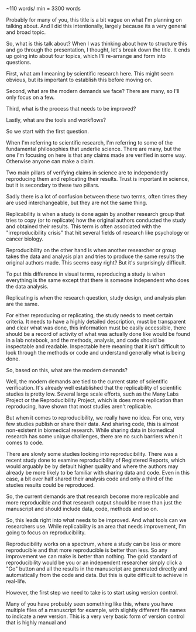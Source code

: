 ~110 words/ min = 3300 words

Probably for many of you, this title is a bit vague on what I'm planning
on talking about. And I did this intentionally, largely because its a
very general and broad topic.

So, what is this talk about? When I was thinking about how to structure this
and go through the presentation, I thought, let's break down the title.
It ends up going into about four topics, which I'll re-arrange and form into
questions.

First, what am I meaning by scientific research here. This might seem obvious,
but its important to establish this before moving on.

Second, what are the modern demands we face? There are many, so I'll only
focus on a few.

Third, what is the process that needs to be improved?

Lastly, what are the tools and workflows?

So we start with the first question.

When I'm referring to scientific research, I'm referring to some of the
fundamental philosophies that underlie science. There are many, but the one
I'm focusing on here is that any claims made are verified in some way. Otherwise
anyone can make a claim.

Two main pillars of verifying claims in science are to independently reproducing
them and replicating their results. Trust is important in science, but it is
secondary to these two pillars.

Sadly there is a lot of confusion between these two terms, often times they are
used interchangeable, but they are not the same thing.

Replicability is when a study is done again by another research group that tries
to copy (or to replicate) how the original authors conducted the study and
obtained their results. This term is often associated with the
"irreproducibility crisis" that hit several fields of research like psychology or
cancer biology.

Reproducibility on the other hand is when another researcher or group takes
the data and analysis plan and tries to produce the same results the original
authors made. This seems easy right? But it's surprisingly difficult.

To put this difference in visual terms, reproducing a study is when everything
is the same except that there is someone independent who does the data analysis.

Replicating is when the research question, study design, and analysis plan are
the same.

For either reproducing or replicating, the study needs to meet certain criteria.
It needs to have a highly detailed description, must be transparent and clear what
was done, this information must be easily accessible, there should be a
record of activity of what was actually done like would be found in a lab
notebook, and the methods, analysis, and code should be inspectable and readable.
Inspectable here meaning that it isn't difficult to look through the methods
or code and understand generally what is being done.

So, based on this, what are the modern demands?

Well, the modern demands are tied to the current state of scientific verification.
It's already well established that the replicability of scientific studies is
pretty low. Several large scale efforts, such as the Many Labs Project or the
Reproducibility Project, which is does more replication than reproducing, have
shown that most studies aren't replicable.

But when it comes to reproducibility, we really have no idea.
For one, very few studies publish or share their data. And sharing code,
this is almost non-existent in biomedical research. While sharing data in
biomedical research has some unique challenges, there are no such barriers
when it comes to code.

There are slowly some studies looking into reproducibility. There was a recent
study done to examine reproducibility of Registered Reports, which would
arguably be by default higher quality and where the authors may already be more
likely to be familiar with sharing data and code. Even in this case, a bit over
half shared their analysis code and only a third of the studies results could be
reproduced.

So, the current demands are that research become more replicable and more
reproducible and that research output should be more than just the manuscript
and should include data, code, methods and so on.

So, this leads right into what needs to be improved. And what tools can we
researchers use. While replicability is an area that needs improvement,
I'm going to focus on reproducibility.

Reproducibility works on a spectrum, where a study can be less or more
reproducible and that more reproducible is better than less. So any improvement
we can make is better than nothing. The gold standard of reproducibility would
be you or an independent researcher simply click a "Go" button and all
the results in the manuscript are generated directly and automatically from the
code and data. But this is quite difficult to achieve in real-life.

However, the first step we need to take is to start using version control.

Many of you have probably seen something like this, where you have multiple
files of a manuscript for example, with slightly different file names to
indicate a new version. This is a very very basic form of version control that
is highly manual and
